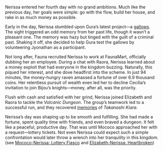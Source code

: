 <!-- title: Nerissa Juliet Ravencroft -->
<!-- status: Alive -->

Nerissa entered her fourth day with no grand ambitions. Much like the previous day, her goals were simple: go with the flow, build her house, and rake in as much money as possible.

Early in the day, Nerissa stumbled upon Gura’s latest project—a [gallows](https://www.youtube.com/live/dRCvSHBTvSk?feature=shared&t=1198). The sight triggered an odd memory from her past life, though it wasn’t a pleasant one. The memory was hazy but tinged with the guilt of a criminal past. Shaking it off, she decided to help Gura test the gallows by volunteering Jyonathan as a participant.

Not long after, Fauna recruited Nerissa to work at FaunaMart, officially dubbing her an employee. During a chat with Raora, Nerissa learned about a money exploit that had everyone in the kingdom buzzing. Naturally, this piqued her interest, and she dove headfirst into the scheme. In just 94 minutes, the money-hungry raven amassed a fortune of over 6.9 thousand coins. Her relentless pursuit of wealth even led her to decline Cecilia’s invitation to join Bijou’s knights—money, after all, was the priority.

Flush with cash and satisfied with her grind, Nerissa joined Elizabeth and Raora to tackle the _Volcanic Dungeon_. The group’s teamwork led to a successful run, and they recovered [memories](https://www.youtube.com/live/dRCvSHBTvSk?feature=shared&t=15014) of _Takanashi Kiara_.

Nerissa’s day was shaping up to be smooth and fulfilling. She had made a fortune, spent quality time with friends, and even braved a dungeon. It felt like a peaceful, productive day. That was until Mococo approached her with a request—lottery tickets. Not even Nerissa could expect such a simple confrontation would later throw a wrench into her tranquility in this kingdom. (see [Mococo-Nerissa: Lottery Fiasco](#edge:mococo-nerissa) and [Elizabeth-Nerissa: Heartbroken](#edge:liz-nerissa))